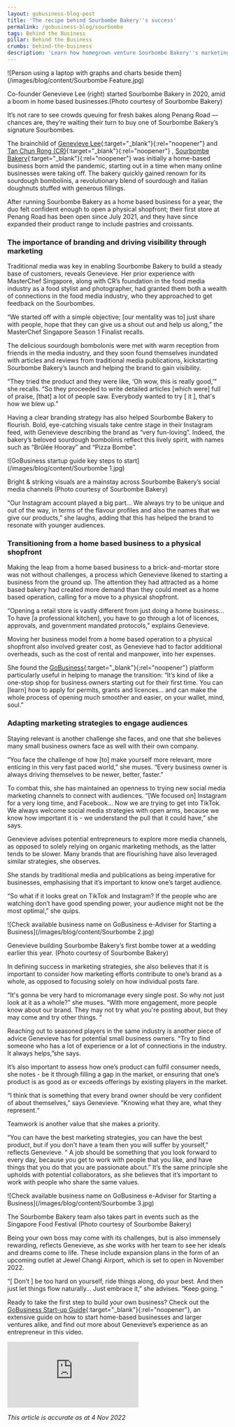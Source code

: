 ```yaml
---
layout: gobusiness-blog-post
title: 'The recipe behind Sourbombe Bakery''s success'
permalink: /gobusiness-blog/sourbombe
tags: Behind the Business
pillar: Behind the Business
crumbs: behind-the-business
description: 'Learn how homegrown venture Sourbombe Bakery''s marketing strategies fueled their success.' 
---
```


![Person using a laptop with graphs and charts beside them](/images/blog/content/Sourbombe Feature.jpg)
<figcaption>Co-founder Genevieve Lee (right) started Sourbombe Bakery in 2020, amid a boom in home based businesses.(Photo courtesy of Sourbombe Bakery)
</figcaption>

It’s not rare to see crowds queuing for fresh bakes along Penang Road — chances are, they’re waiting their turn to buy one of Sourbombe Bakery’s signature Sourbombes. 

The brainchild of [Genevieve Lee](http://www.instagram.com/gen_lxn){:target="_blank"}{:rel="noopener"} and [Tan Chun Rong (CR)](https://www.instagram.com/xlbcr/){:target="_blank"}{:rel="noopener"} , [Sourbombe Bakery](https://www.sourbombebakery.com/){:target="_blank"}{:rel="noopener"} was initially a home-based business born amid the pandemic, starting out in a time when many online businesses were taking off. The bakery quickly gained renown for its sourdough bombolinis, a revolutionary blend of sourdough and italian doughnuts stuffed with generous fillings. 

After running Sourbombe Bakery as a home based business for a year, the duo felt confident enough to open a physical shopfront; their first store at Penang Road has been open since July 2021, and they have since expanded their product range to include pastries and croissants. 

### The importance of branding and driving visibility through marketing

Traditional media was key in enabling Sourbombe Bakery to build a steady base of customers, reveals Genevieve. Her prior experience with MasterChef Singapore, along with CR’s foundation in the food media industry as a food stylist and photographer, had granted them both a wealth of connections in the food media industry, who they approached to get feedback on the Sourbombes. 

“We started off with a simple objective; [our mentality was to] just share with people, hope that they can give us a shout out and help us along,” the MasterChef Singapore Season 1 Finalist recalls. 

The delicious sourdough bombolonis were met with warm reception from friends in the media industry, and they soon found themselves inundated with articles and reviews from traditional media publications, kickstarting Sourbombe Bakery’s launch and helping the brand to gain visibility. 

“They tried the product and they were like, ‘Oh wow, this is really good,’” she recalls. “So they proceeded to write detailed articles [which were] full of praise, [that] a lot of people saw. Everybody wanted to try [ it ], that's how we blew up.”

Having a clear branding strategy has also helped Sourbombe Bakery to flourish. Bold, eye-catching visuals take centre stage in their Instagram feed, with Genevieve describing the brand as “very fun-loving”. Indeed, the bakery’s beloved sourdough bombolinis reflect this lively spirit, with names such as “Brûlée Hooray” and “Pizza Bombe”. 

![GoBusiness startup guide key steps to start](/images/blog/content/Sourbombe 1.jpg)
<figcaption>Bright & striking visuals are a mainstay across Sourbombe Bakery’s social media channels (Photo courtesy of Sourbombe Bakery) </figcaption>

“Our Instagram account played a big part… We always try to be unique and out of the way, in terms of the flavour profiles and also the names that we give our products,” she laughs, adding that this has helped the brand to resonate with younger audiences. 

### Transitioning from a home based business to a physical shopfront 

Making the leap from a home based business to a brick-and-mortar store was not without challenges, a process which Genevieve likened to starting a business from the ground up. The attention they had attracted as a home based bakery had created more demand than they could meet as a home based operation, calling for a move to a physical shopfront.  

“Opening a retail store is vastly different from just doing a home business… To have [a professional kitchen], you have to go through a lot of licences, approvals, and government mandated protocols,” explains Genevieve. 

Moving her business model from a home based operation to a physical shopfront also involved greater cost, as Genevieve had to factor additional overheads, such as the cost of rental and manpower, into her expenses.  

She found the [GoBusiness](http://gobusiness.gov.sg){:target="_blank"}{:rel="noopener"} platform particularly useful in helping to manage the transition: “It’s kind of like a one-stop shop for business owners starting out for their first time. You can [learn] how to apply for permits, grants and licences… and can make the whole process of opening much smoother and easier, on your wallet, mind, soul.”  

### Adapting marketing strategies to engage audiences

Staying relevant is another challenge she faces, and one that she believes many small business owners face as well with their own company. 

“You face the challenge of how [to] make yourself more relevant, more enticing in this very fast paced world,” she muses.  “Every business owner is always driving themselves to be newer, better, faster.”

To combat this, she has maintained an openness to trying new social media marketing channels to connect with audiences. “[We focused on] Instagram for a very long time, and Facebook… Now we are trying to get into TikTok. We always welcome social media strategies with open arms, because we know how important it is - we understand the pull that it could have,” she says. 

Genevieve advises potential entrepreneurs to explore more media channels, as opposed to solely relying on organic marketing methods, as the latter tends to be slower. Many brands that are flourishing have also leveraged similar strategies, she observes. 

She stands by traditional media and publications as being imperative for businesses, emphasising that it’s important to know one’s target audience.  

“So what if it looks great on TikTok and Instagram? If the people who are watching don’t have good spending power, your audience might not be the most optimal,” she quips. 

![Check available business name on GoBusiness e-Adviser for Starting a Business](/images/blog/content/Sourbombe 2.jpg)
<figcaption>Genevieve building Sourbombe Bakery’s first bombe tower at a wedding earlier this year. (Photo courtesy of Sourbombe Bakery) </figcaption>

In defining success in marketing strategies, she also believes that it is important to consider how marketing efforts contribute to one’s brand as a whole, as opposed to focusing solely on how individual posts fare.

“It's gonna be very hard to micromanage every single post. So why not just look at it as a whole?” she muses. “With more engagement, more people know about our brand. They may not try what you're posting about, but they may come and try other things. “

Reaching out to seasoned players in the same industry is another piece of advice Genevieve has for potential small business owners. “Try to find someone who has a lot of experience or a lot of connections in the industry. It always helps,”she says.

It’s also important to assess how one’s product can fulfil consumer needs, she notes - be it through filling a gap in the market, or ensuring that one’s product is as good as or exceeds offerings by existing players in the market.

“I think that is something that every brand owner should be very confident of about themselves,” says Genevieve. ”Knowing what they are, what they represent.“

Teamwork is another value that she makes a priority. 

“You can have the best marketing strategies, you can have the best product, but if you don't have a team then you will suffer by yourself,” reflects Genevieve. “ A job should be something that you look forward to every day, because you get to work with people that you like, and have things that you do that you are passionate about.” It’s the same principle she upholds with potential collaborators, as she believes that it’s important to work with people who share the same values. 

![Check available business name on GoBusiness e-Adviser for Starting a Business](/images/blog/content/Sourbombe 3.jpg)
<figcaption>The Sourbombe Bakery team also takes part in events such as the Singapore Food Festival (Photo courtesy of Sourbombe Bakery) </figcaption>

Being your own boss may come with its challenges, but is also immensely rewarding, reflects Genevieve, as she works with her team to see her ideals and dreams come to life. These include expansion plans in the form of an upcoming outlet at Jewel Changi Airport, which is set to open in November 2022. 

“[ Don’t ] be too hard on yourself, ride things along, do your best. And then just let things flow naturally… Just embrace it,” she advises. “Keep going. “

Ready to take the first step to build your own business? Check out the [GoBusiness Start-up Guide](/start-a-business/){:target="_blank"}{:rel="noopener"}, an extensive guide on how to start home-based businesses and larger ventures alike, and find out more about Genevieve’s experience as an entrepreneur in this video. 

<p>
<div class="bp-youtube">
  <iframe src="https://youtu.be/pXRH0PGZ4U4" title="Let’s Go Lah! – Sourbombe Bakery" frameborder="0" allow="autoplay; encrypted-media" allowfullscreen>  </iframe>
</div>
</p>

<em>This article is accurate as at 4 Nov 2022</em>

